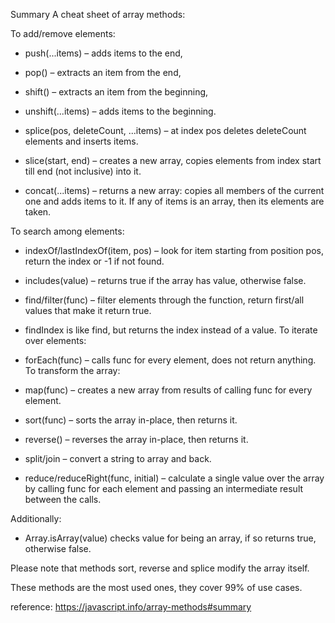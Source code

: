 Summary
A cheat sheet of array methods:

To add/remove elements:

- push(...items) – adds items to the end,

- pop() – extracts an item from the end,

- shift() – extracts an item from the beginning,

- unshift(...items) – adds items to the beginning.

- splice(pos, deleteCount, ...items) – at index pos deletes deleteCount elements and inserts items.

- slice(start, end) – creates a new array, copies elements from index start till end (not inclusive) into it.

- concat(...items) – returns a new array: copies all members of the current one and adds items to it. If any of items is an array, then its elements are taken.

To search among elements:

- indexOf/lastIndexOf(item, pos) – look for item starting from position pos, return the index or -1 if not found.

- includes(value) – returns true if the array has value, otherwise false.

- find/filter(func) – filter elements through the function, return first/all values that make it return true.

- findIndex is like find, but returns the index instead of a value.
  To iterate over elements:

- forEach(func) – calls func for every element, does not return anything.
  To transform the array:

- map(func) – creates a new array from results of calling func for every element.

- sort(func) – sorts the array in-place, then returns it.

- reverse() – reverses the array in-place, then returns it.

- split/join – convert a string to array and back.

- reduce/reduceRight(func, initial) – calculate a single value over the array by calling func for each element and passing an intermediate result between the calls.

Additionally:

- Array.isArray(value) checks value for being an array, if so returns true, otherwise false.

Please note that methods sort, reverse and splice modify the array itself.

These methods are the most used ones, they cover 99% of use cases.

reference: https://javascript.info/array-methods#summary
